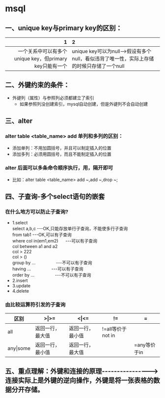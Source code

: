 # msql
## 一、unique key与primary key的区别：
| 1 | 2 |
| -: | :- |
| 一个关系中可以有多个unique key，但primary key只能有一个 | unique key可以为null-->假设有多个null，看似违背了唯一性，实际上存储的时候只存储了一个null | 
## 二、外键约束的条件：
- 外键列（属性）与参照列必须都建立了索引
  - 如果参照列没创建索引，mysql自动创建，但是外键列不会自动创建
## 三、alter 
### alter table <table_name> add 单列和多列的区别：
- 添加单列：不用加圆括号，并且可以制定插入的位置
- 添加多列：必须用圆括号，而且不能制定插入的位置
### alter 后面可以多条命令顺序执行，用，隔开即可
- 比如：alter table <table_name> add ~,add ~,drop ~;
## 四、子查询-多个select语句的嵌套
### 在什么地方可以防止子查询?
- 1.select<br/>
      select a,b,c               ---OK,只能存放单行子查询，不能使多行子查询<br/>
      from tab1                  ---OK,可以有子查询<br/>
      where col in(em1,em2)      ---可以有子查询<br/>
      col between a1 and a2      <br/>
      col > 222                  <br/>
      col > ()                   <br/>
      group by …                 ---不可以有子查询<br/>
      having …                   ---可以有子查询<br/>
      order by …                 ---不可以有子查询<br/>
- 2.insert
- 3.update
- 4.delete
### 由比较运算符引发的子查询

| 区别 | >\|>= | <\|<= | != | =| 
| - | - | - | - | - |
| all | 返回一行，最大值 | 返回一行，最小值 | !=all等价于not in |  |
| any\|some | 返回一行，最小值 | 返回一行，最大值 |  | =any等价于in |

## 五、重点理解：外键和连接的原理---------------->连接实际上是外键的逆向操作，外键是将一张表格的数据分开存储。
 
